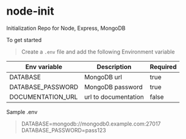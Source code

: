 # node-init
Initialization Repo for Node, Express, MongoDB

To get started
> Create a `.env` file and add the following Environment variable

| Env variable | Description | Required |
| --- | --- |---|
| DATABASE | MongoDB url | true|
| DATABASE_PASSWORD | MongoDB password | true |
| DOCUMENTATION_URL | url to documentation | false|

Sample .env 

>DATABASE=mongodb://mongodb0.example.com:27017
>DATABASE_PASSWORD=pass123


